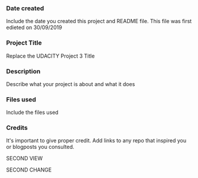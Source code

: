 ### Date created
Include the date you created this project and README file.
This file was first edieted on 30/09/2019
### Project Title
Replace the UDACITY Project 3 Title

### Description
Describe what your project is about and what it does

### Files used
Include the files used

### Credits
It's important to give proper credit. Add links to any repo that inspired you or blogposts you consulted.

SECOND VIEW

SECOND CHANGE
